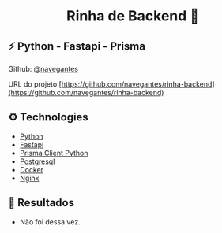 <h1 align="center">Rinha de Backend 🐔</h1>

## ⚡ Python - Fastapi - Prisma

Github: [@navegantes](https://github.com/navegantes)

URL do projeto [https://github.com/navegantes/rinha-backend](https://github.com/navegantes/rinha-backend)

## :gear: Technologies

- [Python](https://www.python.org/)
- [Fastapi](https://fastapi.tiangolo.com/)
- [Prisma Client Python](https://prisma-client-py.readthedocs.io/en/stable/)
- [Postgresql](https://www.postgresql.org/)
- [Docker](https://www.docker.com/)
- [Nginx](https://www.nginx.com/)

## :bookmark_tabs: Resultados

- Não foi dessa vez.
